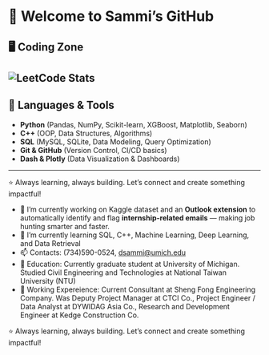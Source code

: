 # 👋 Welcome to Sammi’s GitHub

## 🖥 Coding Zone  
![LeetCode Stats](https://leetcard.jacoblin.cool/SammiWang?theme=light&font=baloo&ext=heatmap)
---

## 🚀 Languages & Tools  
- **Python** (Pandas, NumPy, Scikit-learn, XGBoost, Matplotlib, Seaborn)  
- **C++** (OOP, Data Structures, Algorithms)  
- **SQL** (MySQL, SQLite, Data Modeling, Query Optimization)  
- **Git & GitHub** (Version Control, CI/CD basics)  
- **Dash & Plotly** (Data Visualization & Dashboards)  

---

⭐ Always learning, always building. Let’s connect and create something impactful!

- 🔭 I’m currently working on Kaggle dataset and an **Outlook extension** to automatically identify and flag **internship-related emails** — making job hunting smarter and faster.
- 🌱 I’m currently learning SQL, C++, Machine Learning, Deep Learning, and Data Retrieval
- 📫 Contacts: (734)590-0524, dsammi@umich.edu
- 🏫 Education: Currently graduate student at University of Michigan. Studied Civil Engineering and Technologies at National Taiwan University (NTU)
- 💼 Working Expereience: Current Consultant at Sheng Fong Engineering Company. Was Deputy Project Manager at CTCI Co., Project Engineer / Data Analyst at DYWIDAG Asia Co., Research and Development Engineer at Kedge Construction Co.

⭐ Always learning, always building. Let’s connect and create something impactful!
